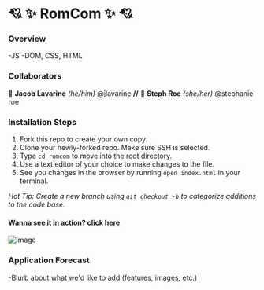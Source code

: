 # 💘 ✨ RomCom ✨ 💘

### Overview
-JS
-DOM, CSS, HTML
### Collaborators
🐧 **Jacob Lavarine** *(he/him)* @jlavarine **//** 🍒 **Steph Roe** *(she/her)* @stephanie-roe

### Installation Steps
1. Fork this repo to create your own copy.
2. Clone your newly-forked repo. Make sure SSH is selected.
3. Type `cd romcom` to move into the root directory.
4. Use a text editor of your choice to make changes to the file.
5. See you changes in the browser by running `open index.html` in your terminal.

*Hot Tip: Create a new branch using `git checkout -b` to categorize additions to the code base.*

#### Wanna see it in action? click [here](https://stephanie-roe.github.io/romcom/)
![image](https://user-images.githubusercontent.com/96928474/153109623-84fe2cb8-27eb-40f3-868a-b5611bf36ea1.png)

### Application Forecast
-Blurb about what we'd like to add (features, images, etc.)
